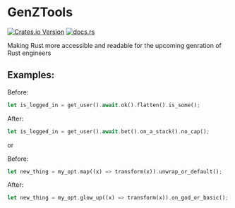 # GenZTools

[![Crates.io Version](https://img.shields.io/crates/v/genztools)](https://crates.io/crates/genztools)
[![docs.rs](https://img.shields.io/docsrs/genztools)](https://docs.rs/genztools/latest/genztools/)

Making Rust more accessible and readable for the upcoming genration of Rust engineers

## Examples:

Before:

```rust
let is_logged_in = get_user().await.ok().flatten().is_some();
```

After:

```rust
let is_logged_in = get_user().await.bet().on_a_stack().no_cap();
```

or

Before:

```rust
let new_thing = my_opt.map((x) => transform(x)).unwrap_or_default();
```

After:

```rust
let new_thing = my_opt.glow_up((x) => transform(x)).on_god_or_basic();
```
